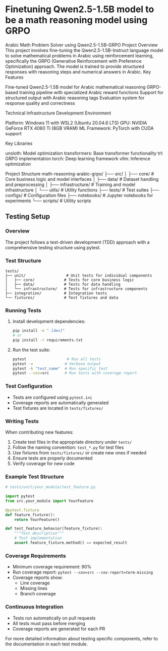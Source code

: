 # Finetuning Qwen2.5-1.5B model to be a math reasoning model using GRPO
Arabic Math Problem Solver using Qwen2.5-1.5B-GRPO
Project Overview
This project involves fine-tuning the Qwen2.5-1.5B-Instruct language model to solve mathematical problems in Arabic using reinforcement learning, specifically the GRPO (Generative Reinforcement with Preference Optimization) approach. The model is trained to provide structured responses with reasoning steps and numerical answers in Arabic.
Key Features

Fine-tuned Qwen2.5-1.5B model for Arabic mathematical reasoning
GRPO-based training pipeline with specialized Arabic reward functions
Support for structured output with Arabic reasoning tags
Evaluation system for response quality and correctness

Technical Infrastructure
Development Environment

Platform: Windows 11 with WSL2 (Ubuntu 20.04.6 LTS)
GPU: NVIDIA GeForce RTX 4060 Ti (8GB VRAM)
ML Framework: PyTorch with CUDA support

Key Libraries

unsloth: Model optimization
transformers: Base transformer functionality
trl: GRPO implementation
torch: Deep learning framework
vllm: Inference optimization

Project Structure
math-reasoning-arabic-grpo/
├── src/
│   ├── core/              # Core business logic and model interfaces
│   ├── data/              # Dataset handling and preprocessing
│   ├── infrastructure/    # Training and model infrastructure
│   └── utils/             # Utility functions
├── tests/                 # Test suites
├── configs/               # Configuration files
├── notebooks/            # Jupyter notebooks for experiments
└── scripts/              # Utility scripts

## Testing Setup

### Overview
The project follows a test-driven development (TDD) approach with a comprehensive testing structure using pytest.

### Test Structure
```
tests/
├── unit/                  # Unit tests for individual components
│   ├── core/             # Tests for core business logic
│   ├── data/             # Tests for data handling
│   └── infrastructure/   # Tests for infrastructure components
├── integration/          # Integration tests
└── fixtures/             # Test fixtures and data
```

### Running Tests
1. Install development dependencies:
   ```bash
   pip install -e ".[dev]"
   # or
   pip install -r requirements.txt
   ```

2. Run the test suite:
   ```bash
   pytest                  # Run all tests
   pytest -v              # Verbose output
   pytest -k "test_name"  # Run specific test
   pytest --cov=src       # Run tests with coverage report
   ```

### Test Configuration
- Tests are configured using `pytest.ini`
- Coverage reports are automatically generated
- Test fixtures are located in `tests/fixtures/`

### Writing Tests
When contributing new features:
1. Create test files in the appropriate directory under `tests/`
2. Follow the naming convention: `test_*.py` for test files
3. Use fixtures from `tests/fixtures/` or create new ones if needed
4. Ensure tests are properly documented
5. Verify coverage for new code

### Example Test Structure
```python
# tests/unit/your_module/test_feature.py

import pytest
from src.your_module import YourFeature

@pytest.fixture
def feature_fixture():
    return YourFeature()

def test_feature_behavior(feature_fixture):
    """Test description"""
    # Test implementation
    assert feature_fixture.method() == expected_result
```

### Coverage Requirements
- Minimum coverage requirement: 90%
- Run coverage report: `pytest --cov=src --cov-report=term-missing`
- Coverage reports show:
  - Line coverage
  - Missing lines
  - Branch coverage

### Continuous Integration
- Tests run automatically on pull requests
- All tests must pass before merging
- Coverage reports are generated for each PR

For more detailed information about testing specific components, refer to the documentation in each test module.

